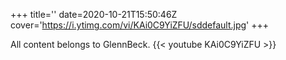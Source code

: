 +++
title=''
date=2020-10-21T15:50:46Z
cover='https://i.ytimg.com/vi/KAi0C9YiZFU/sddefault.jpg'
+++

All content belongs to GlennBeck.
{{< youtube KAi0C9YiZFU >}}
